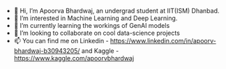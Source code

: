 - 👋 Hi, I’m Apoorva Bhardwaj, an undergrad student at IIT(ISM) Dhanbad.
- 👀 I’m interested in Machine Learning and Deep Learning.
- 🌱 I’m currently learning the workings of GenAI models
- 💞️ I’m looking to collaborate on cool data-science projects
- 📫 You can find me on Linkedin - https://www.linkedin.com/in/apoorv-bhardwaj-b30943205/ and Kaggle - https://www.kaggle.com/apoorvbhardwaj

<!---
av192/av192 is a ✨ special ✨ repository because its `README.md` (this file) appears on your GitHub profile.
You can click the Preview link to take a look at your changes.
--->
